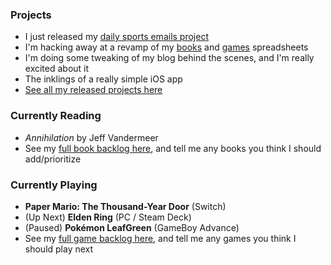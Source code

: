 ### Projects

- I just released my [daily sports emails project](/daily-sports-emails)
- I'm hacking away at a revamp of my [books][books] and [games][games] spreadsheets
- I'm doing some tweaking of my blog behind the scenes, and I'm really excited about it
- The inklings of a really simple iOS app
- [See all my released projects here](/projects)

### Currently Reading

- _Annihilation_ by Jeff Vandermeer
- See my [full book backlog here][books], and tell me any books you think I should add/prioritize

### Currently Playing

- **Paper Mario: The Thousand-Year Door** (Switch)
- (Up Next) **Elden Ring** (PC / Steam Deck)
- (Paused) **Pokémon LeafGreen** (GameBoy Advance)
- See my [full game backlog here][games], and tell me any games you think I should play next

[books]: https://docs.google.com/spreadsheets/d/1-1PcHF6xzFKTaTvxnfjm6bVgo4pd5yIr3nbxsbckoFo/edit?usp=sharing
[games]: https://docs.google.com/spreadsheets/d/1zg-SOYI8DlH-ibSNslfPtq0xJB4sEMb_7OHKbq2qclk/edit?usp=sharing
